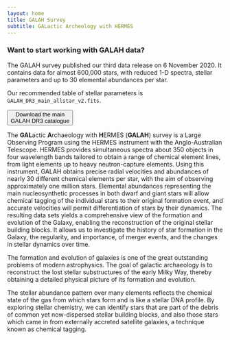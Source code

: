 ```yaml
---
layout: home
title: GALAH Survey
subtitle: GALactic Archeology with HERMES
---
```


<div class="box-error">
<h3>Want to start working with GALAH data?</h3>
The GALAH survey published our third data release on 6 November 2020. It contains data for almost 600,000 stars, with reduced 1-D spectra, stellar parameters and up to 30 elemental abundances per star.

<p>Our recommended table of stellar parameters is <code>GALAH_DR3_main_allstar_v2.fits</code>.</p>
<button class="btn"><i class="fa fa-download"></i> Download the main<br/>GALAH DR3 catalogue</button>
</div>

The **GAL**actic **A**rchaeology with **H**ERMES (**GALAH**) survey is a Large Observing Program using the HERMES instrument with the Anglo-Australian Telescope. HERMES provides simultaneous spectra about 350 objects in four wavelength bands tailored to obtain a range of chemical element lines, from light elements up to heavy neutron-capture elements. Using this instrument, GALAH obtains precise radial velocities and abundances of nearly 30 different chemical elements per star, with the aim of observing approximately one million stars. Elemental abundances representing the main nucleosynthetic processes in both dwarf and giant stars will allow chemical tagging of the individual stars to their original formation event, and accurate velocities will permit differentiation of stars by their dynamics. The resulting data sets yields a comprehensive view of the formation and evolution of the Galaxy, enabling the reconstruction of the original stellar building blocks. It allows us to investigate the history of star formation in the Galaxy, the regularity, and importance, of merger events, and the changes in stellar dynamics over time.

The formation and evolution of galaxies is one of the great outstanding problems of modern astrophysics. The goal of galactic archaeology is to reconstruct the lost stellar substructures of the early Milky Way, thereby obtaining a detailed physical picture of its formation and evolution.

The stellar abundance pattern over many elements reflects the chemical state of the gas from which stars form and is like a stellar DNA profile. By exploring stellar chemistry, we can identify stars that are part of the debris of common yet now-dispersed stellar building blocks, and also those stars which came in from externally accreted satellite galaxies, a technique known as chemical tagging.
